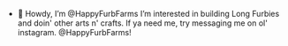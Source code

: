 - 👋 Howdy, I’m @HappyFurbFarms
 I’m interested in building Long Furbies and doin' other arts n' crafts.
 If ya need me, try messaging me on ol' instagram. @HappyFurbFarms!
<!---
HappyFurbFarms/HappyFurbFarms is a ✨ special ✨ repository because its `README.md` (this file) appears on your GitHub profile.
You can click the Preview link to take a look at your changes.
--->
